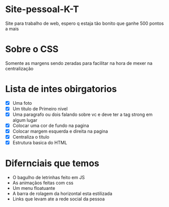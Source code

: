 # Site-pessoal-K-T
Site para trabalho de web, espero q estaja tão bonito que ganhe 500 pontos a mais
# Sobre o CSS 
Somente as margens sendo zeradas para facilitar na hora de mexer na centralização
# Lista de intes obirgatorios
- [x] Uma foto
- [x] Um titulo de  Primeiro nivel
- [x] Uma paragrafo ou dois falando sobre vc e deve ter a tag strong em algum lugar
- [x] Colocar uma cor de fundo na pagina
- [X] Colocar margem esquerda e direita na pagina
- [x] Centraliza o titulo
- [x] Estrutura basica do HTML
# Difernciais que temos
- O bagulho de letrinhas feito em JS
- As animaçãos feitas com css
- Um menu floatuante 
- A barra de rolagem da horizontal esta estilizada
- Links que levam ate a rede social da pessoa
